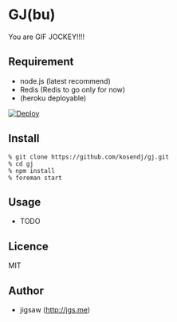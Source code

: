 GJ(bu)
====

You are GIF JOCKEY!!!!

## Requirement

* node.js (latest recommend)
* Redis (Redis to go only for now)
* (heroku deployable)

[![Deploy](https://www.herokucdn.com/deploy/button.png)](https://heroku.com/deploy)

## Install

```
% git clone https://github.com/kosendj/gj.git
% cd gj
% npm install
% foreman start
```

## Usage

* TODO

## Licence

MIT

## Author

* jigsaw (http://jgs.me)
